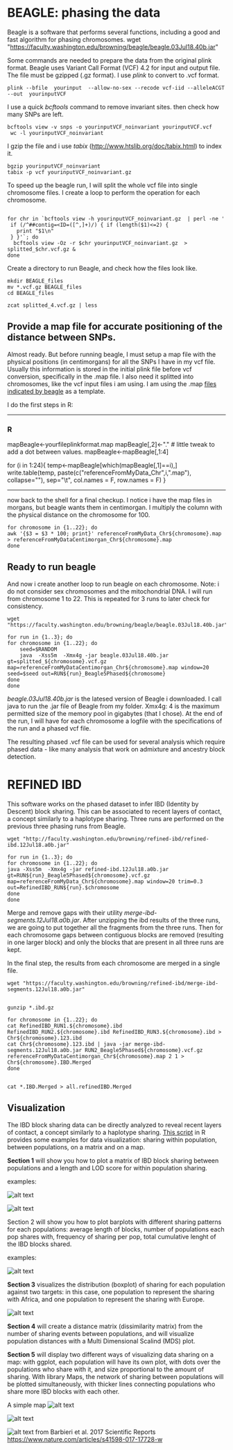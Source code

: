 

# BEAGLE: phasing the data

Beagle is a software that performs several functions, including a good and fast algorithm for phasing chromosomes.
wget "https://faculty.washington.edu/browning/beagle/beagle.03Jul18.40b.jar"

Some commands are needed to prepare the data from the original plink format.
Beagle uses Variant Call Format (VCF) 4.2 for input and output file. The file must be gzipped (.gz format). I use *plink* to convert to .vcf format.

```
plink --bfile  yourinput  --allow-no-sex --recode vcf-iid --alleleACGT --out  yourinputVCF
```


I use a quick *bcftools* command to remove invariant sites. then check how many SNPs are left.

```
bcftools view -v snps -o yourinputVCF_noinvariant yourinputVCF.vcf
 wc -l yourinputVCF_noinvariant
```

I gzip the file and i use *tabix* (http://www.htslib.org/doc/tabix.html) to index it.

```
bgzip yourinputVCF_noinvariant
tabix -p vcf yourinputVCF_noinvariant.gz
```
To speed up the beagle run, I will split the whole vcf file into single chromosome files. I create a loop to perform the operation for each chromosome.
```

for chr in `bcftools view -h yourinputVCF_noinvariant.gz  | perl -ne '
 if (/^##contig=<ID=([^,]+)/) { if (length($1)<=2) {
   print "$1\n"
 } }'`; do
  bcftools view -Oz -r $chr yourinputVCF_noinvariant.gz  > splitted_$chr.vcf.gz &
done
```

Create a directory to run Beagle, and check how the files look like.

```
mkdir BEAGLE_files
mv *.vcf.gz BEAGLE_files
cd BEAGLE_files

zcat splitted_4.vcf.gz | less
```

## Provide a map file for accurate positioning of the distance between SNPs.
Almost ready. But before running beagle, I must setup a map file with the physical positions (in centimorgans) for all the SNPs I have in my vcf file. Usually this information is stored in the initial plink file before vcf conversion, specifically in the .map file. I also need it splitted into chromosomes, like the vcf input files i am using. I am using the .map [files indicated by beagle](http://bochet.gcc.biostat.washington.edu/beagle/genetic_maps/) as a template.

I do the first steps in R:

-------------------------
### R

mapBeagle<-yourfileplinkformat.map
mapBeagle[,2]<-"."   # little tweak to add a dot between values.
mapBeagle<-mapBeagle[,1:4]

for (i in 1:24){
temp<-mapBeagle[which(mapBeagle[,1]==i),]
write.table(temp, paste(c("referenceFromMyData_Chr",i,".map"), collapse=""), sep="\t",  col.names = F, row.names = F)
}

----------------------------

now back to the shell for a final checkup.
I notice i have the map files in morgans, but beagle wants them in centimorgan. I multiply the column with the physical distance on the chromosome for 100.

```
for chromosome in {1..22}; do
awk '{$3 = $3 * 100; print}' referenceFromMyData_Chr${chromosome}.map > referenceFromMyDataCentimorgan_Chr${chromosome}.map
done
```

## Ready to run beagle

And now i create another  loop to run beagle on each chromosome. Note: i do not consider sex chromosomes and the mitochondrial DNA. I will run from chromosome 1 to 22.
This is repeated for 3 runs to later check for consistency.

```
wget "https://faculty.washington.edu/browning/beagle/beagle.03Jul18.40b.jar"

for run in {1..3}; do
for chromosome in {1..22}; do
	seed=$RANDOM
    java  -Xss5m  -Xmx4g -jar beagle.03Jul18.40b.jar gt=splitted_${chromosome}.vcf.gz  map=referenceFromMyDataCentimorgan_Chr${chromosome}.map window=20 seed=$seed out=RUN${run}_Beagle5Phased${chromosome}
done
done
```
*beagle.03Jul18.40b.jar* is the latesed version of Beagle i downloaded. I call java to run the .jar file of Beagle from my folder.
Xmx4g: 4 is the maximum permitted size of the memory pool in gigabytes (that I chose).
At the end of the run, I will have for each chromosome a logfile with the specifications of the run and a phased vcf file.

The resulting phased .vcf file can be used for several analysis which require phased data - like many analysis that work on admixture and ancestry block detection.




# REFINED IBD

This software works on the phased dataset to infer IBD (Identity by Descent) block sharing. This can be associated to recent layers of contact, a concept similarly to a haplotype sharing.
Three runs are performed on the previous three phasing runs from Beagle.

```
wget "http://faculty.washington.edu/browning/refined-ibd/refined-ibd.12Jul18.a0b.jar"

for run in {1..3}; do
for chromosome in {1..22}; do
java -Xss5m  -Xmx4g -jar refined-ibd.12Jul18.a0b.jar gt=RUN${run}_Beagle5Phased${chromosome}.vcf.gz map=referenceFromMyData_Chr${chromosome}.map window=20 trim=0.3 out=RefinedIBD_RUN${run}.$chromosome
done
done
```

Merge and remove gaps with their utility *merge-ibd-segments.12Jul18.a0b.jar*. 
After unzipping the ibd results of the three runs, we are going to put together all the fragments from the three runs.
Then for each chromosome gaps between contiguous blocks are removed (resulting in one larger block) and only the blocks that are present in all three runs are kept.

In the final step, the results from each chromosome are merged in a single file.

```
wget "https://faculty.washington.edu/browning/refined-ibd/merge-ibd-segments.12Jul18.a0b.jar"


gunzip *.ibd.gz

for chromosome in {1..22}; do
cat RefinedIBD_RUN1.${chromosome}.ibd RefinedIBD_RUN2.${chromosome}.ibd RefinedIBD_RUN3.${chromosome}.ibd > Chr${chromosome}.123.ibd
cat Chr${chromosome}.123.ibd | java -jar merge-ibd-segments.12Jul18.a0b.jar RUN2_Beagle5Phased${chromosome}.vcf.gz  referenceFromMyDataCentimorgan_Chr${chromosome}.map 2 1 > Chr${chromosome}.IBD.Merged
done


cat *.IBD.Merged > all.refinedIBD.Merged
```




## Visualization

The IBD block sharing data can be directly analyzed to reveal recent layers of contact, a concept similarly to a haplotype sharing.
[This script](https://github.com/chiarabarbieri/SNPs_HumanOrigins_Recipes/blob/master/BEAGLE/plotting_IBD_fromBeagle.r) in R provides some examples for data visualization: sharing within population, between populations, on a matrix and on a map.

**Section 1** will show you how to plot a matrix of IBD block sharing between populations and a length and LOD score for within population sharing.

examples:

![alt text](https://github.com/chiarabarbieri/SNPs_HumanOrigins_Recipes/blob/master/BEAGLE/1.1.png)

![alt text](https://github.com/chiarabarbieri/SNPs_HumanOrigins_Recipes/blob/master/BEAGLE/1.2.png)


Section 2 will show you how to plot barplots with different sharing patterns for each populations: average length of blocks, number of populations each pop shares with, frequency of sharing per pop, total cumulative lenght of the IBD blocks shared.

examples:

![alt text](https://github.com/chiarabarbieri/SNPs_HumanOrigins_Recipes/blob/master/BEAGLE/2.png)


**Section 3** visualizes the distribution (boxplot) of sharing for each population against two targets: in this case, one population to represent the sharing with Africa, and one population to represent the sharing with Europe.

![alt text](https://github.com/chiarabarbieri/SNPs_HumanOrigins_Recipes/blob/master/BEAGLE/3.png)


**Section 4** will create a distance matrix (dissimilarity matrix) from the number of sharing events between populations, and will visualize population distances with a Multi Dimensional Scalind (MDS) plot.

**Section 5** will display two different ways of visualizing data sharing on a map: with ggplot, each population will have its own plot, with dots over the populations who share with it, and size proportional to the amount of sharing. With library Maps, the network of sharing between populations will be plotted simultaneously, with thicker lines connecting populations who share more IBD blocks with each other.

A simple map
![alt text](https://github.com/chiarabarbieri/SNPs_HumanOrigins_Recipes/blob/master/BEAGLE/4.1.png)


![alt text](https://github.com/chiarabarbieri/SNPs_HumanOrigins_Recipes/blob/master/BEAGLE/4.png)

![alt text](https://media.springernature.com/lw900/springer-static/image/art%3A10.1038%2Fs41598-017-17728-w/MediaObjects/41598_2017_17728_Fig5_HTML.jpg)
from Barbieri et al. 2017 Scientific Reports https://www.nature.com/articles/s41598-017-17728-w
